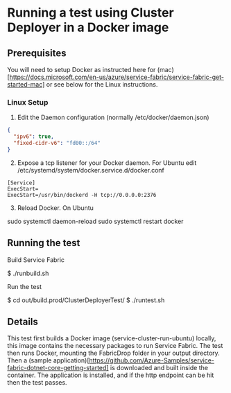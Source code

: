 # Running a test using Cluster Deployer in a Docker image

## Prerequisites

You will need to setup Docker as instructed here for (mac)[https://docs.microsoft.com/en-us/azure/service-fabric/service-fabric-get-started-mac] or see below for the Linux instructions.

### Linux Setup

1. Edit the Daemon configuration (normally /etc/docker/daemon.json)

```json
{
  "ipv6": true,
  "fixed-cidr-v6": "fd00::/64"
}
```
2. Expose a tcp listener for your Docker daemon. For Ubuntu edit /etc/systemd/system/docker.service.d/docker.conf

```
[Service]
ExecStart=
ExecStart=/usr/bin/dockerd -H tcp://0.0.0.0:2376
```

3. Reload Docker. On Ubuntu

sudo systemctl daemon-reload
sudo systemctl restart docker

## Running the test

Build Service Fabric

  $ ./runbuild.sh

Run the test

  $ cd out/build.prod/ClusterDeployerTest/
  $ ./runtest.sh

## Details

This test first builds a Docker image (service-cluster-run-ubuntu) locally, this image contains the necessary packages to run Service Fabric. The test then runs Docker, mounting the FabricDrop folder in your output directory. Then a (sample application)[https://github.com/Azure-Samples/service-fabric-dotnet-core-getting-started] is downloaded and built inside the container. The application is installed, and if the http endpoint can be hit then the test passes.
